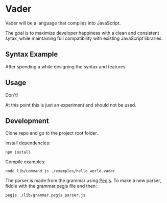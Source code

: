 # Vader

Vader will be a language that compiles into JavaScript.

The goal is to maximize developer happiness with a clean and consistent sytax, while maintaining full compatibility with existing JavaScript libraries.


## Syntax Example

After spending a while designing the syntax and features

## Usage

Don't!

At this point this is just an experiment and should not be used.


## Development

Clone repo and go to the project root folder.

Install dependencies:

```
npm install
```

Compile examples:

```
node lib/command.js ./examples/hello_world.vader
```

The parser is made from the grammar using [Pegjs](http://pegjs.org/). To make a new parser, fiddle with the grammar.pegjs file and then:

```
pegjs ./lib/grammar.pegjs parser.js
```



